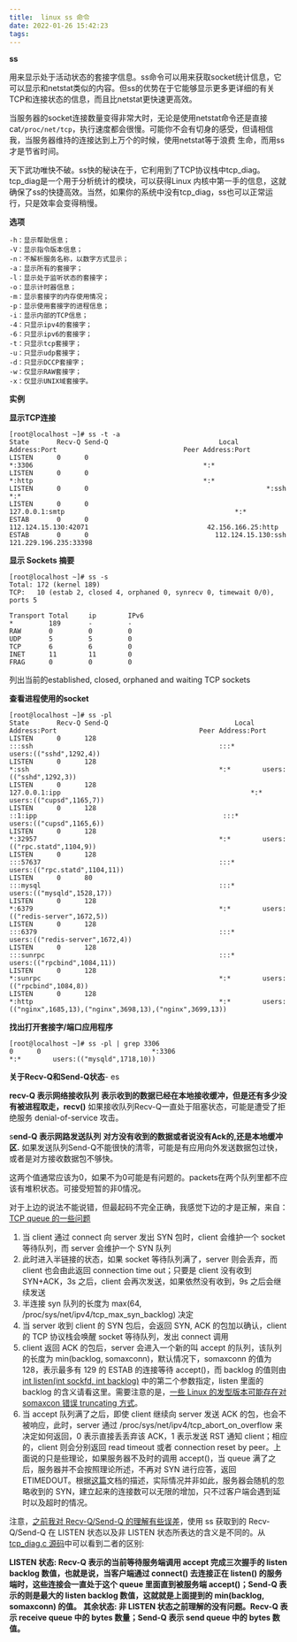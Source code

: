 ```yaml
---
title:  linux ss 命令
date: 2022-01-26 15:42:23
tags:
---
```


**ss**

用来显示处于活动状态的套接字信息。ss命令可以用来获取socket统计信息，它可以显示和netstat类似的内容。但ss的优势在于它能够显示更多更详细的有关TCP和连接状态的信息，而且比netstat更快速更高效。

当服务器的socket连接数量变得非常大时，无论是使用netstat命令还是直接cat`/proc/net/tcp`，执行速度都会很慢。可能你不会有切身的感受，但请相信我，当服务器维持的连接达到上万个的时候，使用netstat等于浪费 生命，而用ss才是节省时间。

天下武功唯快不破。ss快的秘诀在于，它利用到了TCP协议栈中tcp_diag。tcp_diag是一个用于分析统计的模块，可以获得Linux 内核中第一手的信息，这就确保了ss的快捷高效。当然，如果你的系统中没有tcp_diag，ss也可以正常运行，只是效率会变得稍慢。

 

**选项**

```
-h：显示帮助信息；
-V：显示指令版本信息；
-n：不解析服务名称，以数字方式显示；
-a：显示所有的套接字；
-l：显示处于监听状态的套接字；
-o：显示计时器信息；
-m：显示套接字的内存使用情况；
-p：显示使用套接字的进程信息；
-i：显示内部的TCP信息；
-4：只显示ipv4的套接字；
-6：只显示ipv6的套接字；
-t：只显示tcp套接字；
-u：只显示udp套接字；
-d：只显示DCCP套接字；
-w：仅显示RAW套接字；
-x：仅显示UNIX域套接字。
```
**实例**

**显示TCP连接**

```shell
[root@localhost ~]# ss -t -a
State       Recv-Q Send-Q                            Local Address:Port                                Peer Address:Port   
LISTEN      0      0                                             *:3306                                           *:*       
LISTEN      0      0                                             *:http                                           *:*       
LISTEN      0      0                                             *:ssh                                            *:*       
LISTEN      0      0                                     127.0.0.1:smtp                                           *:*       
ESTAB       0      0                                112.124.15.130:42071                              42.156.166.25:http    
ESTAB       0      0                                112.124.15.130:ssh                              121.229.196.235:33398 
```

**显示 Sockets 摘要**

```shell
[root@localhost ~]# ss -s
Total: 172 (kernel 189)
TCP:   10 (estab 2, closed 4, orphaned 0, synrecv 0, timewait 0/0), ports 5

Transport Total     ip        IPv6
*         189       -         -        
RAW       0         0         0        
UDP       5         5         0        
TCP       6         6         0        
INET      11        11        0        
FRAG      0         0         0   
```

列出当前的established, closed, orphaned and waiting TCP sockets

**查看进程使用的socket**

```shell
[root@localhost ~]# ss -pl
State       Recv-Q Send-Q                                Local Address:Port                                    Peer Address:Port   
LISTEN      0      128                                              :::ssh                                               :::*        users:(("sshd",1292,4))
LISTEN      0      128                                               *:ssh                                                *:*        users:(("sshd",1292,3))
LISTEN      0      128                                       127.0.0.1:ipp                                                *:*        users:(("cupsd",1165,7))
LISTEN      0      128                                             ::1:ipp                                               :::*        users:(("cupsd",1165,6))
LISTEN      0      128                                               *:32957                                              *:*        users:(("rpc.statd",1104,9))
LISTEN      0      128                                              :::57637                                             :::*        users:(("rpc.statd",1104,11))
LISTEN      0      80                                               :::mysql                                             :::*        users:(("mysqld",1528,17))
LISTEN      0      128                                               *:6379                                               *:*        users:(("redis-server",1672,5))
LISTEN      0      128                                              :::6379                                              :::*        users:(("redis-server",1672,4))
LISTEN      0      128                                              :::sunrpc                                            :::*        users:(("rpcbind",1084,11))
LISTEN      0      128                                               *:sunrpc                                             *:*        users:(("rpcbind",1084,8))
LISTEN      0      128                                               *:http                                               *:*        users:(("nginx",1685,13),("nginx",3698,13),("nginx",3699,13))
```


**找出打开套接字/端口应用程序**

```shell
[root@localhost ~]# ss -pl | grep 3306
0      0                            *:3306                          *:*        users:(("mysqld",1718,10))
```

**关于Recv-Q和Send-Q状态**- es

**recv-Q 表示网络接收队列**
**表示收到的数据已经在本地接收缓冲，但是还有多少没有被进程取走，recv()**
如果接收队列Recv-Q一直处于阻塞状态，可能是遭受了拒绝服务 denial-of-service 攻击。

s**end-Q 表示网路发送队列**
**对方没有收到的数据或者说没有Ack的,还是本地缓冲区.**
如果发送队列Send-Q不能很快的清零，可能是有应用向外发送数据包过快，或者是对方接收数据包不够快。

这两个值通常应该为0，如果不为0可能是有问题的。packets在两个队列里都不应该有堆积状态。可接受短暂的非0情况。



对于上边的说法不能说错，但最起码不完全正确，我感觉下边的才是正解，来自：[TCP queue 的一些问题](http://jaseywang.me/2014/07/20/tcp-queue-的一些问题/) 

1.  当 client 通过 connect 向 server 发出 SYN 包时，client 会维护一个 socket 等待队列，而 server 会维护一个 SYN 队列
2.  此时进入半链接的状态，如果 socket 等待队列满了，server 则会丢弃，而 client 也会由此返回 connection time out；只要是 client 没有收到 SYN+ACK，3s 之后，client 会再次发送，如果依然没有收到，9s 之后会继续发送
3.  半连接 syn 队列的长度为 max(64, /proc/sys/net/ipv4/tcp_max_syn_backlog) 决定
4.  当 server 收到 client 的 SYN 包后，会返回 SYN, ACK 的包加以确认，client 的 TCP 协议栈会唤醒 socket 等待队列，发出 connect 调用
5.  client 返回 ACK 的包后，server 会进入一个新的叫 accept 的队列，该队列的长度为 min(backlog, somaxconn)，默认情况下，somaxconn 的值为 128，表示最多有 129 的 ESTAB 的连接等待 accept()，而 backlog 的值则由 [int listen(int sockfd, int backlog)](http://http//linux.die.net/man/2/listen) 中的第二个参数指定，listen 里面的 backlog 的含义请看这里。需要注意的是，[一些 Linux 的发型版本可能存在对 somaxcon 错误 truncating 方式](http://serverfault.com/questions/518862/testifying-rasing-net-core-somaxconn-can-make-a-difference)。
6.  当 accept 队列满了之后，即使 client 继续向 server 发送 ACK 的包，也会不被响应，此时，server 通过 /proc/sys/net/ipv4/tcp_abort_on_overflow 来决定如何返回，0 表示直接丢丢弃该 ACK，1 表示发送 RST 通知 client；相应的，client 则会分别返回 read timeout 或者 connection reset by peer。上面说的只是些理论，如果服务器不及时的调用 accept()，当 queue 满了之后，服务器并不会按照理论所述，不再对 SYN 进行应答，返回 ETIMEDOUT。根据[这篇](http://www.douban.com/note/178129553/)文档的描述，实际情况并非如此，服务器会随机的忽略收到的 SYN，建立起来的连接数可以无限的增加，只不过客户端会遇到延时以及超时的情况。

 

注意，[之前我对 Recv-Q/Send-Q 的理解有些误差](http://jaseywang.me/2012/10/12/netstat-中的-recvsend/)，使用 ss 获取到的 Recv-Q/Send-Q 在 LISTEN 状态以及非 LISTEN 状态所表达的含义是不同的。从 [tcp_diag.c 源码](http://www.cs.fsu.edu/~baker/devices/lxr/http/source/linux/net/ipv4/tcp_diag.c?v=2.6.25)中可以看到二者的区别:

 

**LISTEN 状态: Recv-Q 表示的当前等待服务端调用 accept 完成三次握手的 listen backlog 数值，也就是说，当客户端通过 connect() 去连接正在 listen() 的服务端时，这些连接会一直处于这个 queue 里面直到被服务端 accept()；Send-Q 表示的则是最大的 listen backlog 数值，这就就是上面提到的 min(backlog, somaxconn) 的值。**
**其余状态: 非 LISTEN 状态之前理解的没有问题。Recv-Q 表示 receive queue 中的 bytes 数量；Send-Q 表示 send queue 中的 bytes 数值。**